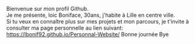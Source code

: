 Bienvenue sur mon profil Github.<br>
Je me présente, loic Boniface, 30ans, j'habite à Lille en centre ville.<br>
Si tu veux en connaître plus sur mes projets et mon parcours, je t'invite à consulter ma page personnelle au lien suivant:
https://lbonif92.github.io/Personnal-Website/
Bonne journée
Bye
